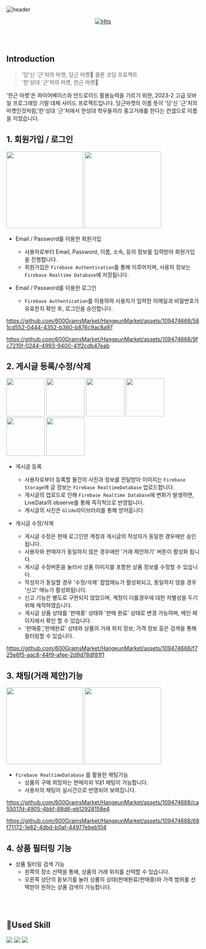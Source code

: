 ![header](https://capsule-render.vercel.app/api?type=waving&color=gradient&height=200&section=header&text=한근마켓&fontSize=60&fontAlign=78&fontAlignY=38)

<div align="center">

[![Hits](https://hits.seeyoufarm.com/api/count/incr/badge.svg?url=https%3A%2F%2Fgithub.com%2F600GramsMarket%2FHangeunMarket&count_bg=%2379C83D&title_bg=%23555555&icon=github.svg&icon_color=%23E7E7E7&title=hits&edge_flat=false)](https://hits.seeyoufarm.com)

</div>

<br><br>

## Introduction
> '당'신 '근'처의 마켓, 당근 마켓🥕 클론 코딩 프로젝트 <br>
> '한'성대 '근'처의 마켓, 한근 마켓🍖

'한근 마켓'은 파이어베이스와 안드로이드 활용능력을 기르기 위한, 2023-2 고급 모바일 프로그래밍 기말 대체 사이드 프로젝트입니다.
당근마켓의 이름 뜻이 '당'신 '근'처의 마켓인것처럼,'한'성대 '근'처에서 한성대 학우들끼리 중고거래를 한다는 컨셉으로 이름을 지었습니다.

## 1. 회원가입 / 로그인

<p float="left">
  <img src="https://github.com/600GramsMarket/HangeunMarket/assets/109474668/133d69ab-694c-4acc-871e-1f20a024f955" width="200"/>
  <img src="https://github.com/600GramsMarket/HangeunMarket/assets/109474668/67a08611-82e1-4e1f-9585-55d4eccf4e09" width="200"/> 
</p>

- Email / Password를 이용한 회원가입
  - 사용자로부터 Email, Password, 이름, 소속, 등의 정보를 입력받아 회원가입을 진행합니다.
  - 회원가입은 `Firebase Authentication`를 통해 이루어지며, 사용자 정보는 `Firebase Realtime Database`에 저장됩니다.
  
- Email / Password를 이용한 로그인
  - `Firebase Authentication`를 이용하여 사용자가 입력한 이메일과 비밀번호가 유효한지 확인 후, 로그인을 승인합니다.

https://github.com/600GramsMarket/HangeunMarket/assets/109474668/581cd552-0444-4352-b360-b876c9ac8a97

https://github.com/600GramsMarket/HangeunMarket/assets/109474668/9fc7215f-0244-4993-9400-41f2cdb47eab

## 2. 게시글 등록/수정/삭제

<p float="left">
  <img src="https://github.com/600GramsMarket/HangeunMarket/assets/109474668/5bed04ba-e3b1-469a-a1c8-b936fade04f8" width="100"/>
  <img src="https://github.com/600GramsMarket/HangeunMarket/assets/109474668/59f5a0c3-7db8-4e6d-b7b9-7ee9aa0717c1" width="100"/>
  <img src="https://github.com/600GramsMarket/HangeunMarket/assets/109474668/b3a10eb7-d066-46c4-974b-92d050f4c52c" width="100"/> 
  <img src="https://github.com/600GramsMarket/HangeunMarket/assets/109474668/5b1fbef9-560c-4779-a59a-fa7286986ea5" width="100"/>
  <img src="https://github.com/600GramsMarket/HangeunMarket/assets/109474668/c6d08978-22b9-43a7-97e5-1dc752c9b15d" width="100"/>
  <img src="https://github.com/600GramsMarket/HangeunMarket/assets/109474668/a6159ecc-9b69-4515-9c0e-882666d2a827" width="100"/>
</p>

- 게시글 등록
  - 사용자로부터 등록할 물건의 사진과 정보를 전달받아 이미지는 `Firebase Storage`에 글 정보는 `Firebase RealtimeDatabase` 업로드합니다.
  - 게시글의 업로드로 인해 `Firebase Realtime Database`에 변화가 발생하면, LiveData의 observe를 통해 즉각적으로 반영됩니다.
  - 게시글의 사진은 `Glide`라이브러리를 통해 얻어옵니다.
  
- 게시글 수정/삭제
  - 게시글 수정은 현재 로그인한 계정과 게시글의 작성자가 동일한 경우에만 승인됩니다.
  - 사용자와 판매자가 동일하지 않은 경우에만 '거래 제안하기' 버튼이 활성화 됩니다.
  - 게시글 수정버튼을 눌러서 상품 이미지를 포함한 상품 정보를 수정할 수 있습니다.
  - 작성자가 동일할 경우 '수정/삭제' 팝업메뉴가 활성화되고, 동일하지 않을 경우 '신고' 메뉴가 활성화됩니다.
  - 신고 기능은 별도로 구현되지 않았으며, 계정이 다를경우에 대한 차별성을 두기 위해 제작하였습니다.
  - 게시글 상품 상태를 '판매중' 상태와 '판매 완료' 상태로 변경 가능하며, 메인 페이지에서 확인 할 수 있습니다.
  - '판매중','판매완료' 상태와 상품의 거래 위치 정보, 가격 정보 등은 검색을 통해 필터링할 수 있습니다.



https://github.com/600GramsMarket/HangeunMarket/assets/109474668/f725e6f5-aac8-44f9-afee-2d9d78df81f1



  
## 3. 채팅(거래 제안)기능

<p float="left">
  <img src="https://github.com/600GramsMarket/HangeunMarket/assets/109474668/271ff6e8-9767-47d8-989b-7c7516473352" width="200"/>
  <img src="https://github.com/600GramsMarket/HangeunMarket/assets/109474668/81dd4cc8-c4da-4ddb-a03f-3cf0a9e05657" width="200"/>
</p>

- `Firebase RealtimeDatabase` 를 활용한 채팅기능
  - 상품의 구매 희망자는 판매자와 1대1 채팅이 가능합니다.
  - 사용자의 채팅이 실시간으로 반영되어 보여집니다.
 

https://github.com/600GramsMarket/HangeunMarket/assets/109474668/ca55017d-4905-4bbf-88d6-eb12928158e4

https://github.com/600GramsMarket/HangeunMarket/assets/109474668/68f71172-1e82-4dbd-b0af-44977ebeb104


 
## 4. 상품 필터링 기능

- 상품 필터링 검색 기능
  - 왼쪽의 장소 선택을 통해, 상품의 거래 위치를 선택할 수 있습니다.
  - 오른쪽 상단의 돋보기를 눌러 상품의 상태(판매완료/판매중)와 가격 범위를 선택받아 원하는 상품 검색이 가능합니다.



<br><br>
## 🔨Used Skill
<img src="https://img.shields.io/badge/Kotlin-7F52FF?style=flat&logo=kotlin&logoColor=white"/>
<img src="https://img.shields.io/badge/Android Studio-3DDC84?style=flat&logo=androidstudio&logoColor=white"/>
<img src="https://img.shields.io/badge/firebase-FFCA28?style=for-the-badge&logo=firebase&logoColor=white"/>



